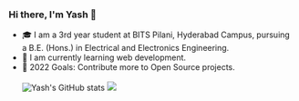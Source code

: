 ### Hi there, I'm Yash 👋

- 🎓  I am a 3rd year student at BITS Pilani, Hyderabad Campus, pursuing a B.E. (Hons.) in Electrical and Electronics Engineering.
- 🌱 I am currently learning web development.
- 🥅 2022 Goals: Contribute more to Open Source projects.
<br></br>
![Yash's GitHub stats](https://github-readme-stats.vercel.app/api?username=Yashs911&show_icons=true&theme=merko)
![](https://github-readme-streak-stats.herokuapp.com/?user=Yashs911&show_icons=true&theme=merko)
